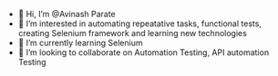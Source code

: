 - 👋 Hi, I’m @Avinash Parate
- 👀 I’m interested in automating repeatative tasks, functional tests, creating Selenium framework and learning new technologies
- 🌱 I’m currently learning Selenium
- 💞️ I’m looking to collaborate on Automation Testing, API automation Testing


<!---
AviParate/AviParate is a ✨ special ✨ repository because its `README.md` (this file) appears on your GitHub profile.
You can click the Preview link to take a look at your changes.
--->
